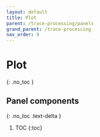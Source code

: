 ```yaml
---
layout: default
title: Plot
parent: /trace-processing/panels
grand_parent: /trace-processing
nav_order: 9
---
```


# Plot
{: .no_toc }

## Panel components
{: .no_toc .text-delta }

1. TOC
{:toc}



